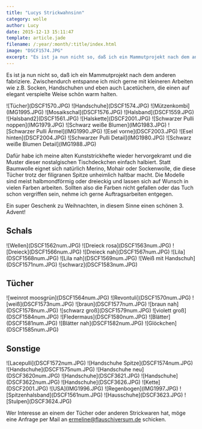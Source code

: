 ```yaml
---
title: "Lucys Strickwahnsinn"
category: wolle
author: Lucy
date: 2015-12-13 15:11:47
template: article.jade
filename: /:year/:month/:title/index.html
image: "DSCF1574.JPG"
excerpt: "Es ist ja nun nicht so, daß ich ein Mammutprojekt nach dem anderen fabriziere."
---
```


Es ist ja nun nicht so, daß ich ein Mammutprojekt nach dem anderen fabriziere. Zwischendurch entspanne ich mich gerne mit kleineren Arbeiten wie z.B. Socken, Handschuhen und eben auch Lacetüchern, die einen auf elegant verspielte Weise schön warm halten.

<div class="slideshow">
![Tücher](DSCF1570.JPG)
![Handschuhe](DSCF1574.JPG)
![Mützenkombi](IMG1995.JPG)
![Mosaikschal](DSCF1576.JPG)
![Halsband](DSCF1559.JPG)
![Halsband2](DSCF1561.JPG)
![Halskette](DSCF2001.JPG)
![Schwarzer Pulli noppen](IMG1979.JPG)
![Schwarz weiße Blumen](IMG1983.JPG)
![Schwarzer Pulli Ärmel](IMG1990.JPG)
![Esel vorne](DSCF2003.JPG)
![Esel hinten](DSCF2004.JPG)
![Schwarzer Pulli Detail](IMG1980.JPG)
![Schwarz weiße Blumen Detail](IMG1988.JPG)
</div>


Dafür habe ich meine alten Kunststrickhefte wieder hervorgekramt und die Muster dieser nostalgischen Tischdeckchen einfach halbiert. Statt Baumwolle eignet sich natürlich Merino, Mohair oder Sockenwolle, die diese Tücher trotz der filigranen Spitze unheimlich haltbar macht. Die Modelle sind meist halbmondförmig oder dreieckig und lassen sich auf Wunsch in vielen Farben arbeiten. Sollten also die Farben nicht gefallen oder das Tuch schon vergriffen sein, nehme ich gerne Auftragsarbeiten entgegen.

Ein super Geschenk zu Weihnachten, in diesem Sinne einen schönen 3. Advent! 


## Schals
<div class="slideshow">
![Wellen](DSCF1562num.JPG)
![Dreieck rosa](DSCF1563num.JPG)
![Dreieck](DSCF1566num.JPG)
![Dreieck nah](DSCF1567num.JPG)
![Lila](DSCF1568num.JPG)
![Lila nah](DSCF1569num.JPG)
![Weiß mit Handschuh](DSCF1571num.JPG)
![schwarz](DSCF1583num.JPG)
</div>


## Tücher
<div class="slideshow">
![weinrot moosgrün](DSCF1564num.JPG)
![Revontuli](DSCF1570num.JPG)
![weiß](DSCF1573num.JPG)
![braun](DSCF1577num.JPG)
![braun nah](DSCF1578num.JPG)
![schwarz groß](DSCF1579num.JPG)
![violett groß](DSCF1584num.JPG)
![Fledermaus](DSCF1580num.JPG)
![Blätter](DSCF1581num.JPG)
![Blätter nah](DSCF1582num.JPG)
![Glöckchen](DSCF1585num.JPG)
</div>


## Sonstige
<div class="slideshow">
![Lacepulli](DSCF1572num.JPG)
![Handschuhe Spitze](DSCF1574num.JPG)
![Handschuhe](DSCF1575num.JPG)
![Handschuhe neu](DSCF3620num.JPG)
![Handschuhe](DSCF3621.JPG)
![Handschuhe](DSCF3622num.JPG)
![Handschuhe](DSCF3626.JPG)
![Kette](DSCF2001.JPG)
![USA](IMG1996.JPG)
![Regenbogen](IMG1997.JPG)
![Spitzenhalsband](DSCF1561num.JPG)
![Hausschuhe](DSCF3623.JPG)
![Stulpen](DSCF3624.JPG)
</div>

Wer Interesse an einem der Tücher oder anderen Strickwaren hat, möge eine Anfrage per Mail an ermeline@flauschiversum.de schicken.





